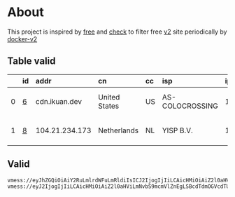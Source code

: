 
# About

This project is inspired by [free](https://github.com/freefq/free) and [check](https://github.com/yeahwu/check) to filter free [v2](https://github.com/v2fly/v2ray-core) site periodically by [docker-v2](https://hub.docker.com/r/v2ray/official)

    

## Table valid
|    | id                 | addr           | cn            | cc   | isp             | ip             | chatgpt          |
|---:|:-------------------|:---------------|:--------------|:-----|:----------------|:---------------|:-----------------|
|  0 | [6](config/6.json) | cdn.ikuan.dev  | United States | US   | AS-COLOCROSSING | 198.46.173.131 | Yes (Region: US) |
|  1 | [8](config/8.json) | 104.21.234.173 | Netherlands   | NL   | YISP B.V.       | 154.84.1.197   | Yes (Region: NL) |

## Valid
```
vmess://eyJhZGQiOiAiY2RuLmlrdWFuLmRldiIsICJ2IjogIjIiLCAicHMiOiAiZ2l0aHViLmNvbS9mcmVlZnEgLSBcdTdmOGVcdTU2ZmRDbG91ZEZsYXJlXHU4MjgyXHU3MGI5IDYiLCAicG9ydCI6IDIwNTIsICJpZCI6ICIzMTg1YzJmMy00MjQ2LTQ5YzQtYmE4YS01ZWE4ZmIyZWY2YjgiLCAiYWlkIjogIjAiLCAibmV0IjogIndzIiwgInR5cGUiOiAiIiwgImhvc3QiOiAiZnJlZWZvcmdmdy5pa3Vhbi5kZXYiLCAicGF0aCI6ICIvRnJlZUZvckdGVyIsICJ0bHMiOiAiIn0=
vmess://eyJ2IjogIjIiLCAicHMiOiAiZ2l0aHViLmNvbS9mcmVlZnEgLSBcdTdmOGVcdTU2ZmRDbG91ZEZsYXJlXHU1MTZjXHU1M2Y4Q0ROXHU4MjgyXHU3MGI5IDgiLCAiYWRkIjogIjEwNC4yMS4yMzQuMTczIiwgInBvcnQiOiAiMjA5NSIsICJpZCI6ICJiNTMzZjJkZC00NzQ3LTRiZjktZGVjMy02OTI4YjliYzcxM2YiLCAiYWlkIjogIjAiLCAic2N5IjogImF1dG8iLCAibmV0IjogIndzIiwgInR5cGUiOiAibm9uZSIsICJob3N0IjogInV4eC53YW5nNjYuaG9tZXMiLCAicGF0aCI6ICIvcXdlciIsICJ0bHMiOiAiIiwgInNuaSI6ICIiLCAiYWxwbiI6ICIifQ==
```

